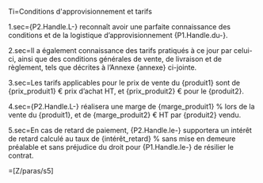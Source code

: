 Ti=Conditions d'approvisionnement et tarifs

1.sec={P2.Handle.L-} reconnaît avoir une parfaite connaissance des conditions et de la logistique d’approvisionnement {P1.Handle.du-}.  
 
2.sec=Il a également connaissance des tarifs pratiqués à ce jour par celui-ci, ainsi que des conditions générales de vente, de livraison et de règlement, tels que décrites à l’Annexe {annexe} ci-jointe.

3.sec=Les tarifs applicables pour le prix de vente du {produit1} sont de {prix_produit1} € prix d’achat HT, et {prix_produit2} € pour le {produit2}.

4.sec={P2.Handle.L-} réalisera une marge de {marge_produit1} % lors de la vente du {produit1}, et de {marge_produit2} € HT par {produit2} vendu.

5.sec=En cas de retard de paiement, {P2.Handle.le-} supportera un intérêt de retard calculé au taux de {intérêt_retard} % sans mise en demeure préalable et sans préjudice du droit pour {P1.Handle.le-} de résilier le contrat.

=[Z/paras/s5]